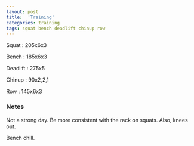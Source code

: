 ```yaml
---
layout: post
title:  'Training'
categories: training
tags: squat bench deadlift chinup row
---
```


Squat       :   205x6x3

Bench       :   185x6x3

Deadlift    :   275x5

Chinup      :   90x2,2,1

Row         :   145x6x3

### Notes

Not a strong day. Be more consistent with the rack on squats. Also, knees out.

Bench chill.
